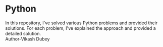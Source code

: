 # Python
In this repository, I've solved various Python problems and provided their solutions. For each problem, I've explained the approach and provided a detailed solution. 
<br>
Author-Vikash Dubey
